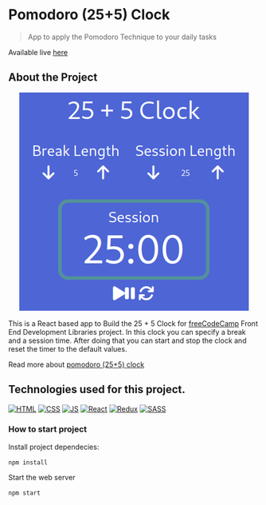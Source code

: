 # **Pomodoro (25+5) Clock**

> App to apply the Pomodoro Technique to your daily tasks

Available live [here](https://fernet87.github.io/25-5-clock/) 

## About the Project

<p align="center">
  <img src="./src/assets/screenshot.png" />
</p>

This is a React based app to Build the 25 + 5 Clock for [freeCodeCamp](https://www.freecodecamp.org/learn/front-end-libraries/front-end-libraries-projects/build-a-25--5-clock) Front End Development Libraries project.
In this clock you can specify a break and a session time.
After doing that you can start and stop the clock and reset the timer to the default values.

Read more about [pomodoro (25+5) clock](https://en.wikipedia.org/wiki/Pomodoro_Technique)

## **Technologies used for this project.**

[<img src='https://img.icons8.com/color/96/000000/html-5--v1.png' alt='HTML' width='50px'/>](https://html.spec.whatwg.org/multipage/) [<img src='https://img.icons8.com/color/96/000000/css3.png' alt='CSS' width='50px'/>](https://www.css3.com/) [<img src='https://img.icons8.com/color/96/000000/javascript--v1.png' alt='JS' width='50px'/>](https://developer.mozilla.org/en-US/docs/Web/JavaScript)
[<img src='https://img.icons8.com/officel/80/000000/react.png' alt='React' width='50px'/>](https://reactjs.org/) [<img src='https://img.icons8.com/color/96/000000/redux.png' alt='Redux' width='50px'/>](https://redux.js.org/) [<img src='https://img.icons8.com/color/96/000000/sass.png' alt='SASS' width='50px'/>](https://sass-lang.com/)

### **How to start project**

Install project dependecies:

```
npm install
```

Start the web server

```
npm start
```
